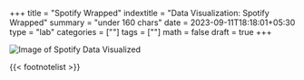 +++
title = "Spotify Wrapped"
indextitle = "Data Visualization: Spotify Wrapped"
summary = "under 160 chars"
date = 2023-09-11T18:18:01+05:30
type = "lab"
categories = [""]
tags = [""]
math = false
draft = true
+++

![Image of Spotify Data Visualized](/media/lab/spotify-wrapped/header.png)

{{< footnotelist >}}
